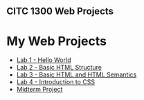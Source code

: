 ## CITC 1300 Web Projects
<h1>My Web Projects</h1>

<ul>
    <li><a href="hello_world/index.html" target="_blank">Lab 1 - Hello World</a></li>
    <li><a href="lab_2/index.html" target="_blank">Lab 2 - Basic HTML Structure</a></li>
    <li><a href="lab_3/index.html" target="_blank">Lab 3 - Basic HTML and HTML Semantics</a></li>
    <li><a href="lab_4/index.html" target="_blank">Lab 4 - Introduction to CSS</a></li>
    <li><a href="midterm/index.html" target="_blank">Midterm Project</a></li>
</ul>